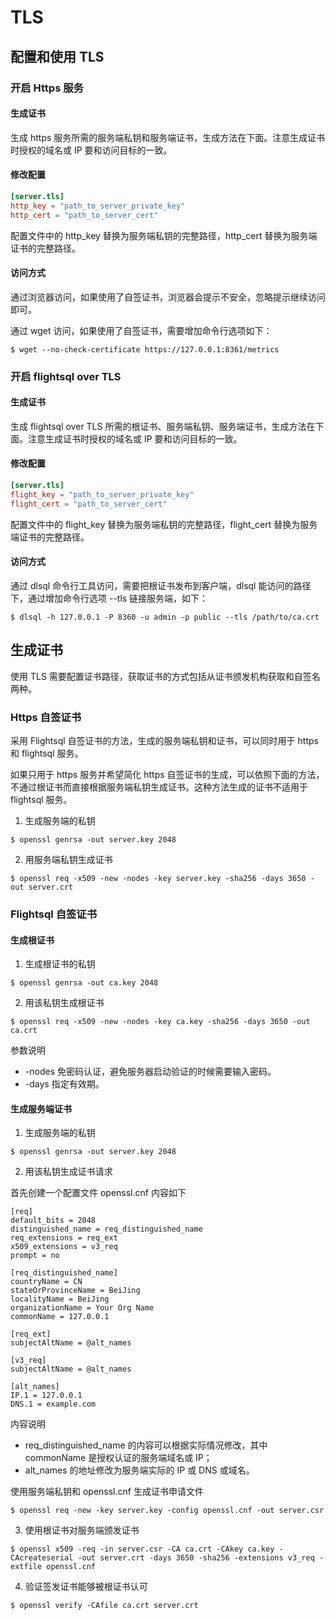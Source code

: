 # TLS

## 配置和使用 TLS

### 开启 Https 服务
#### 生成证书
生成 https 服务所需的服务端私钥和服务端证书，生成方法在下面。注意生成证书时授权的域名或 IP 要和访问目标的一致。

#### 修改配置
``` toml
[server.tls]
http_key = "path_to_server_private_key"
http_cert = "path_to_server_cert"
```
配置文件中的 http_key 替换为服务端私钥的完整路径，http_cert 替换为服务端证书的完整路径。

#### 访问方式
通过浏览器访问，如果使用了自签证书，浏览器会提示不安全，忽略提示继续访问即可。

通过 wget 访问，如果使用了自签证书，需要增加命令行选项如下：
``` shell
$ wget --no-check-certificate https://127.0.0.1:8361/metrics
```

### 开启 flightsql over TLS
#### 生成证书
生成 flightsql over TLS 所需的根证书、服务端私钥、服务端证书，生成方法在下面。注意生成证书时授权的域名或 IP 要和访问目标的一致。

#### 修改配置
``` toml
[server.tls]
flight_key = "path_to_server_private_key"
flight_cert = "path_to_server_cert"
```
配置文件中的 flight_key 替换为服务端私钥的完整路径，flight_cert 替换为服务端证书的完整路径。

#### 访问方式
通过 dlsql 命令行工具访问，需要把根证书发布到客户端，dlsql 能访问的路径下，通过增加命令行选项 --tls 链接服务端，如下：
``` shell
$ dlsql -h 127.0.0.1 -P 8360 -u admin -p public --tls /path/to/ca.crt
```

## 生成证书
使用 TLS 需要配置证书路径，获取证书的方式包括从证书颁发机构获取和自签名两种。

### Https 自签证书
采用 Flightsql 自签证书的方法，生成的服务端私钥和证书，可以同时用于 https 和 flightsql 服务。

如果只用于 https 服务并希望简化 https 自签证书的生成，可以依照下面的方法，不通过根证书而直接根据服务端私钥生成证书。这种方法生成的证书不适用于 flightsql 服务。

1. 生成服务端的私钥
``` shell
$ openssl genrsa -out server.key 2048
```

2. 用服务端私钥生成证书
``` shell
$ openssl req -x509 -new -nodes -key server.key -sha256 -days 3650 -out server.crt
```

### Flightsql 自签证书

#### 生成根证书
1. 生成根证书的私钥
```shell
$ openssl genrsa -out ca.key 2048
```

2. 用该私钥生成根证书
```shell
$ openssl req -x509 -new -nodes -key ca.key -sha256 -days 3650 -out ca.crt
```
参数说明
* -nodes 免密码认证，避免服务器启动验证的时候需要输入密码。
* -days 指定有效期。

#### 生成服务端证书
1. 生成服务端的私钥
```shell
$ openssl genrsa -out server.key 2048
```

2. 用该私钥生成证书请求

首先创建一个配置文件 openssl.cnf 内容如下
```text
[req]
default_bits = 2048
distinguished_name = req_distinguished_name
req_extensions = req_ext
x509_extensions = v3_req
prompt = no

[req_distinguished_name]
countryName = CN
stateOrProvinceName = BeiJing
localityName = BeiJing
organizationName = Your Org Name
commonName = 127.0.0.1

[req_ext]
subjectAltName = @alt_names

[v3_req]
subjectAltName = @alt_names

[alt_names]
IP.1 = 127.0.0.1
DNS.1 = example.com
```
内容说明
* req_distinguished_name 的内容可以根据实际情况修改，其中 commonName 是授权认证的服务端域名或 IP；
* alt_names 的地址修改为服务端实际的 IP 或 DNS 或域名。

使用服务端私钥和 openssl.cnf 生成证书申请文件
``` shell
$ openssl req -new -key server.key -config openssl.cnf -out server.csr
```

3. 使用根证书对服务端颁发证书
``` shell
$ openssl x509 -req -in server.csr -CA ca.crt -CAkey ca.key -CAcreateserial -out server.crt -days 3650 -sha256 -extensions v3_req -extfile openssl.cnf
```

4. 验证签发证书能够被根证书认可
``` shell
$ openssl verify -CAfile ca.crt server.crt
```
